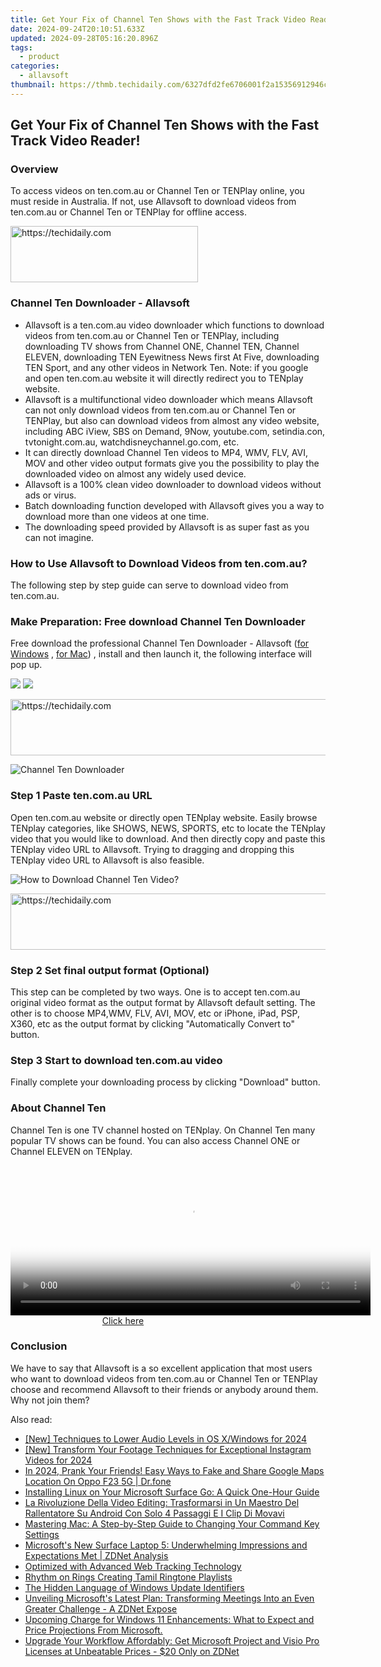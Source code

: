 ```yaml
---
title: Get Your Fix of Channel Ten Shows with the Fast Track Video Reader!
date: 2024-09-24T20:10:51.633Z
updated: 2024-09-28T05:16:20.896Z
tags:
  - product
categories:
  - allavsoft
thumbnail: https://thmb.techidaily.com/6327dfd2fe6706001f2a15356912946cde0731783904dd7e7520cd43dae6ef6d.jpg
---
```


## Get Your Fix of Channel Ten Shows with the Fast Track Video Reader!

### Overview

To access videos on ten.com.au or Channel Ten or TENPlay online, you must reside in Australia. If not, use Allavsoft to download videos from ten.com.au or Channel Ten or TENPlay for offline access.

<!-- affiliate ads begin -->
<a href="https://aligracehair.sjv.io/c/5597632/1959759/19272" target="_top" id="1959759">
  <img src="//a.impactradius-go.com/display-ad/19272-1959759" border="0" alt="https://techidaily.com" width="300" height="90"/>
</a>
<img height="0" width="0" src="https://aligracehair.sjv.io/i/5597632/1959759/19272" style="position:absolute;visibility:hidden;" border="0" />
<!-- affiliate ads end -->

### Channel Ten Downloader - Allavsoft

* Allavsoft is a ten.com.au video downloader which functions to download videos from ten.com.au or Channel Ten or TENPlay, including downloading TV shows from Channel ONE, Channel TEN, Channel ELEVEN, downloading TEN Eyewitness News first At Five, downloading TEN Sport, and any other videos in Network Ten. Note: if you google and open ten.com.au website it will directly redirect you to TENplay website.
* Allavsoft is a multifunctional video downloader which means Allavsoft can not only download videos from ten.com.au or Channel Ten or TENPlay, but also can download videos from almost any video website, including ABC iView, SBS on Demand, 9Now, youtube.com, setindia.con, tvtonight.com.au, watchdisneychannel.go.com, etc.
* It can directly download Channel Ten videos to MP4, WMV, FLV, AVI, MOV and other video output formats give you the possibility to play the downloaded video on almost any widely used device.
* Allavsoft is a 100% clean video downloader to download videos without ads or virus.
* Batch downloading function developed with Allavsoft gives you a way to download more than one videos at one time.
* The downloading speed provided by Allavsoft is as super fast as you can not imagine.

### How to Use Allavsoft to Download Videos from ten.com.au?

The following step by step guide can serve to download video from ten.com.au.

### Make Preparation: Free download Channel Ten Downloader

Free download the professional Channel Ten Downloader - Allavsoft ([for Windows](https://tools.techidaily.com/allavsoft/products/) , [for Mac](https://tools.techidaily.com/allavsoft/products/)) , install and then launch it, the following interface will pop up.

[![](https://www.allavsoft.com/how-to/../images/how-to/free-download-win.jpg)](https://tools.techidaily.com/allavsoft/products/) [![](https://www.allavsoft.com/how-to/../images/how-to/free-download-mac.jpg)](https://tools.techidaily.com/allavsoft/products/)

<!-- affiliate ads begin -->
<a href="https://appsumo.8odi.net/c/5597632/2105876/7443" target="_top" id="2105876">
  <img src="//a.impactradius-go.com/display-ad/7443-2105876" border="0" alt="https://techidaily.com" width="728" height="90"/>
</a>
<img height="0" width="0" src="https://appsumo.8odi.net/i/5597632/2105876/7443" style="position:absolute;visibility:hidden;" border="0" />
<!-- affiliate ads end -->

![Channel Ten Downloader](https://www.allavsoft.com/how-to/../images/allavsoft/screen-shot-600.jpg)

### Step 1 Paste ten.com.au URL

Open ten.com.au website or directly open TENplay website. Easily browse TENplay categories, like SHOWS, NEWS, SPORTS, etc to locate the TENplay video that you would like to download. And then directly copy and paste this TENplay video URL to Allavsoft. Trying to dragging and dropping this TENplay video URL to Allavsoft is also feasible.

![How to Download Channel Ten Video?](https://www.allavsoft.com/how-to/../images/how-to/download-rtmp-video/download-rtmp-video.jpg)

<!-- affiliate ads begin -->
<a href="https://ursime.pxf.io/c/5597632/2136548/16384" target="_top" id="2136548">
  <img src="//a.impactradius-go.com/display-ad/16384-2136548" border="0" alt="https://techidaily.com" width="728" height="90"/>
</a>
<img height="0" width="0" src="https://ursime.pxf.io/i/5597632/2136548/16384" style="position:absolute;visibility:hidden;" border="0" />
<!-- affiliate ads end -->

### Step 2 Set final output format (Optional)

This step can be completed by two ways. One is to accept ten.com.au original video format as the output format by Allavsoft default setting. The other is to choose MP4,WMV, FLV, AVI, MOV, etc or iPhone, iPad, PSP, X360, etc as the output format by clicking "Automatically Convert to" button.

### Step 3 Start to download ten.com.au video

Finally complete your downloading process by clicking "Download" button.

### About Channel Ten

Channel Ten is one TV channel hosted on TENplay. On Channel Ten many popular TV shows can be found. You can also access Channel ONE or Channel ELEVEN on TENplay.

<!-- affiliate ads begin -->
<span id="1983552">
					<video width="576" height="240" style="cursor:pointer"
           poster="//a.impactradius-go.com/display-clicktoplayimage/1983552.png"
           onclick="if(!this.playClicked){this.play();this.setAttribute('controls',true);this.playClicked=true;}">
	   <source src="//a.impactradius-go.com/display-ad/22993-1983552">
	   <img src="//a.impactradius-go.com/display-clicktoplayimage/1983552.png" style="border: none; height: 100%; width: 100%; object-fit: contain">
	</video>
	<div style="width:360px;text-align:center"><a href="javascript:window.open(decodeURIComponent('https%3A%2F%2Fhomestyler.sjv.io%2Fc%2F5597632%2F1983552%2F22993'), '_blank');void(0);">Click here</a></div>
</span>
<img height="0" width="0" src="https://imp.pxf.io/i/5597632/1983552/22993" style="position:absolute;visibility:hidden;" border="0" />
<!-- affiliate ads end -->

### Conclusion

We have to say that Allavsoft is a so excellent application that most users who want to download videos from ten.com.au or Channel Ten or TENPlay choose and recommend Allavsoft to their friends or anybody around them. Why not join them?

<ins class="adsbygoogle"
     style="display:block"
     data-ad-format="autorelaxed"
     data-ad-client="ca-pub-7571918770474297"
     data-ad-slot="1223367746"></ins>

<ins class="adsbygoogle"
     style="display:block"
     data-ad-client="ca-pub-7571918770474297"
     data-ad-slot="8358498916"
     data-ad-format="auto"
     data-full-width-responsive="true"></ins>

<span class="atpl-alsoreadstyle">Also read:</span>
<div><ul>
<li><a href="https://fox-glue.techidaily.com/new-techniques-to-lower-audio-levels-in-os-xwindows-for-2024/"><u>[New] Techniques to Lower Audio Levels in OS X/Windows for 2024</u></a></li>
<li><a href="https://instagram-clips.techidaily.com/new-transform-your-footage-techniques-for-exceptional-instagram-videos-for-2024/"><u>[New] Transform Your Footage Techniques for Exceptional Instagram Videos for 2024</u></a></li>
<li><a href="https://phone-solutions.techidaily.com/in-2024-prank-your-friends-easy-ways-to-fake-and-share-google-maps-location-on-oppo-f23-5g-drfone-by-drfone-virtual-android/"><u>In 2024, Prank Your Friends! Easy Ways to Fake and Share Google Maps Location On Oppo F23 5G | Dr.fone</u></a></li>
<li><a href="https://win-awesome.techidaily.com/installing-linux-on-your-microsoft-surface-go-a-quick-one-hour-guide/"><u>Installing Linux on Your Microsoft Surface Go: A Quick One-Hour Guide</u></a></li>
<li><a href="https://win-amazing.techidaily.com/la-rivoluzione-della-video-editing-trasformarsi-in-un-maestro-del-rallentatore-su-android-con-solo-4-passaggi-e-i-clip-di-movavi/"><u>La Rivoluzione Della Video Editing: Trasformarsi in Un Maestro Del Rallentatore Su Android Con Solo 4 Passaggi E I Clip Di Movavi</u></a></li>
<li><a href="https://win-awesome.techidaily.com/mastering-mac-a-step-by-step-guide-to-changing-your-command-key-settings/"><u>Mastering Mac: A Step-by-Step Guide to Changing Your Command Key Settings</u></a></li>
<li><a href="https://win-awesome.techidaily.com/microsofts-new-surface-laptop-5-underwhelming-impressions-and-expectations-met-zdnet-analysis/"><u>Microsoft's New Surface Laptop 5: Underwhelming Impressions and Expectations Met | ZDNet Analysis</u></a></li>
<li><a href="https://data-safeguard.techidaily.com/optimized-with-advanced-web-tracking-technology/"><u>Optimized with Advanced Web Tracking Technology</u></a></li>
<li><a href="https://fox-helps.techidaily.com/rhythm-on-rings-creating-tamil-ringtone-playlists/"><u>Rhythm on Rings Creating Tamil Ringtone Playlists</u></a></li>
<li><a href="https://windows11.techidaily.com/the-hidden-language-of-windows-update-identifiers/"><u>The Hidden Language of Windows Update Identifiers</u></a></li>
<li><a href="https://win-awesome.techidaily.com/unveiling-microsofts-latest-plan-transforming-meetings-into-an-even-greater-challenge-a-zdnet-expose/"><u>Unveiling Microsoft's Latest Plan: Transforming Meetings Into an Even Greater Challenge - A ZDNet Expose</u></a></li>
<li><a href="https://win-awesome.techidaily.com/upcoming-charge-for-windows-11-enhancements-what-to-expect-and-price-projections-from-microsoft/"><u>Upcoming Charge for Windows 11 Enhancements: What to Expect and Price Projections From Microsoft.</u></a></li>
<li><a href="https://win-awesome.techidaily.com/upgrade-your-workflow-affordably-get-microsoft-project-and-visio-pro-licenses-at-unbeatable-prices-20-only-on-zdnet/"><u>Upgrade Your Workflow Affordably: Get Microsoft Project and Visio Pro Licenses at Unbeatable Prices - $20 Only on ZDNet</u></a></li>
</ul></div>

